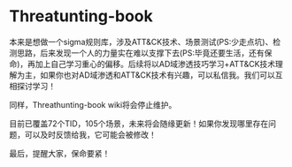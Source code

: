 # Threatunting-book

本来是想做一个sigma规则库，涉及ATT&CK技术、场景测试(PS:少走点坑)、检测思路，后来发现一个人的力量实在难以支撑下去(PS:毕竟还要生活，还有保命)，再加上自己学习重心的偏移。后续将以AD域渗透技巧学习+ATT&CK技术理解为主，如果你也对AD域渗透和ATT&CK技术有兴趣，可以私信我。我们可以互相探讨学习！

同样，Threathunting-book wiki将会停止维护。

目前已覆盖72个TID，105个场景，未来将会随缘更新！如果你发现哪里存在问题，可以及时反馈给我，它可能会被修改！

最后，提醒大家，保命要紧！
